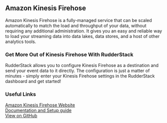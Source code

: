 ## Amazon Kinesis Firehose

Amazon Kinesis Firehose is a fully-managed service that can be scaled automatically to match the load and throughput of your data, without requiring any additional administration. It gives you an easy and reliable way to load your streaming data into data lakes, data stores, and a host of other analytics tools.

### Get More Out of Kinesis Firehose With RudderStack

RudderStack allows you to configure Kinesis Firehose as a destination and send your event data to it directly. The configuration is just a matter of minutes - simply enter your Kinesis Firehose settings in the RudderStack dashboard and get started!

### Useful Links

[Amazon Kinesis Firehose Website][]  
[Documentation and Setup guide][]  
[View on GitHub][]

[//]: # "These are reference links used in the body of this note and get stripped out when the markdown processor does its job. There is no need to format nicely because it shouldn't be seen. Thanks SO - http://stackoverflow.com/questions/4823468/store-comments-in-markdown-syntax"
[amazon kinesis firehose website]: https://aws.amazon.com/kinesis
[documentation and setup guide]: https://docs.rudderstack.com/destinations/amazon-kinesis-firehose
[view on github]: https://github.com/rudderlabs/rudder-transformer/tree/master/v0/destinations/firehose

